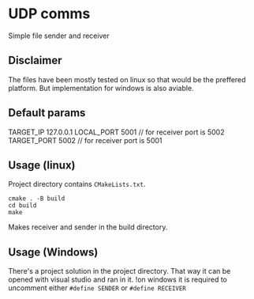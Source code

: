 # UDP comms
Simple file sender and receiver

## Disclaimer
The files have been mostly tested on linux so that 
would be the preffered platform. But implementation
for windows is also aviable.

## Default params
TARGET_IP 127.0.0.1
LOCAL_PORT 5001  // for receiver port is 5002
TARGET_PORT 5002 // for receiver port is 5001

## Usage (linux)
Project directory contains `CMakeLists.txt`.
```
cmake . -B build
cd build 
make
```
Makes receiver and sender in the build directory.

## Usage (Windows)
There's a project solution in the project directory.
That way it can be opened with visual studio and ran in it.
!on windows it is required to uncomment either `#define SENDER` or 
`#define RECEIVER`


